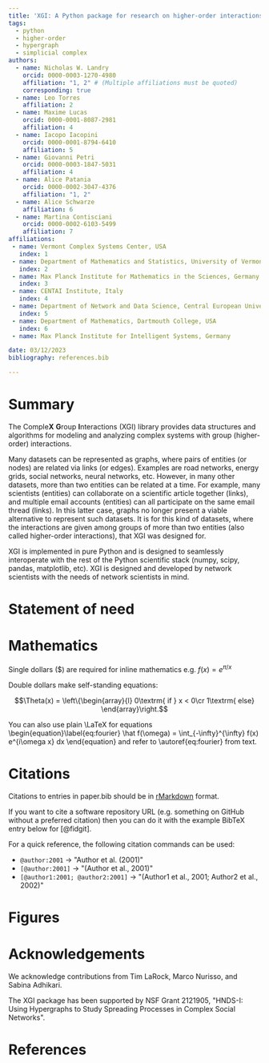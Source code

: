 ```yaml
---
title: 'XGI: A Python package for research on higher-order interactions'
tags:
  - python
  - higher-order
  - hypergraph
  - simplicial complex
authors:
  - name: Nicholas W. Landry
    orcid: 0000-0003-1270-4980
    affiliation: "1, 2" # (Multiple affiliations must be quoted)
    corresponding: true
  - name: Leo Torres
    affiliation: 2
  - name: Maxime Lucas
    orcid: 0000-0001-8087-2981
    affiliation: 4
  - name: Iacopo Iacopini
    orcid: 0000-0001-8794-6410
    affiliation: 5
  - name: Giovanni Petri
    orcid: 0000-0003-1847-5031
    affiliation: 4
  - name: Alice Patania
    orcid: 0000-0002-3047-4376
    affiliation: "1, 2"
  - name: Alice Schwarze
    affiliation: 6
  - name: Martina Contisciani
    orcid: 0000-0002-6103-5499
    affiliation: 7
affiliations:
 - name: Vermont Complex Systems Center, USA
   index: 1
 - name: Department of Mathematics and Statistics, University of Vermont, USA
   index: 2
 - name: Max Planck Institute for Mathematics in the Sciences, Germany
   index: 3
 - name: CENTAI Institute, Italy
   index: 4
 - name: Department of Network and Data Science, Central European University, Austria
   index: 5
 - name: Department of Mathematics, Dartmouth College, USA
   index: 6
 - name: Max Planck Institute for Intelligent Systems, Germany

date: 03/12/2023
bibliography: references.bib

---
```


# Summary

The Comple**X** **G**roup **I**nteractions (XGI) library provides data structures and algorithms for modeling and analyzing complex systems with group (higher-order) interactions.

Many datasets can be represented as graphs, where pairs of entities (or nodes) are related via links (or edges). Examples are road networks, energy grids, social networks, neural networks, etc. However, in many other datasets, more than two entities can be related at a time. For example, many scientists (entities) can collaborate on a scientific article together (links), and multiple email accounts (entities) can all participate on the same email thread (links). In this latter case, graphs no longer present a viable alternative to represent such datasets. It is for this kind of datasets, where the interactions are given among groups of more than two entities (also called higher-order interactions), that XGI was designed for.

XGI is implemented in pure Python and is designed to seamlessly interoperate with the rest of the Python scientific stack (numpy, scipy, pandas, matplotlib, etc). XGI is designed and developed by network scientists with the needs of network scientists in mind.

# Statement of need

# Mathematics

Single dollars ($) are required for inline mathematics e.g. $f(x) = e^{\pi/x}$

Double dollars make self-standing equations:

$$\Theta(x) = \left\{\begin{array}{l}
0\textrm{ if } x < 0\cr
1\textrm{ else}
\end{array}\right.$$

You can also use plain \LaTeX for equations
\begin{equation}\label{eq:fourier}
\hat f(\omega) = \int_{-\infty}^{\infty} f(x) e^{i\omega x} dx
\end{equation}
and refer to \autoref{eq:fourier} from text.

# Citations

Citations to entries in paper.bib should be in
[rMarkdown](http://rmarkdown.rstudio.com/authoring_bibliographies_and_citations.html)
format.

If you want to cite a software repository URL (e.g. something on GitHub without a preferred
citation) then you can do it with the example BibTeX entry below for [@fidgit].

For a quick reference, the following citation commands can be used:
- `@author:2001`  ->  "Author et al. (2001)"
- `[@author:2001]` -> "(Author et al., 2001)"
- `[@author1:2001; @author2:2001]` -> "(Author1 et al., 2001; Author2 et al., 2002)"

# Figures

<!-- Figures can be included like this:
![Caption for example figure.\label{fig:example}](figure.png)
and referenced from text using \autoref{fig:example}. -->

<!-- Figure sizes can be customized by adding an optional second parameter:
![Caption for example figure.](figure.png){ width=20% } -->

# Acknowledgements

We acknowledge contributions from Tim LaRock, Marco Nurisso, and Sabina Adhikari.

The XGI package has been supported by NSF Grant 2121905, "HNDS-I: Using Hypergraphs to Study Spreading Processes in Complex Social Networks".

# References